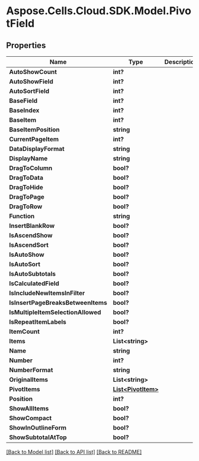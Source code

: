 # Aspose.Cells.Cloud.SDK.Model.PivotField
## Properties

Name | Type | Description | Notes
------------ | ------------- | ------------- | -------------
**AutoShowCount** | **int?** |  | [optional] 
**AutoShowField** | **int?** |  | [optional] 
**AutoSortField** | **int?** |  | [optional] 
**BaseField** | **int?** |  | [optional] 
**BaseIndex** | **int?** |  | [optional] 
**BaseItem** | **int?** |  | [optional] 
**BaseItemPosition** | **string** |  | [optional] 
**CurrentPageItem** | **int?** |  | [optional] 
**DataDisplayFormat** | **string** |  | [optional] 
**DisplayName** | **string** |  | [optional] 
**DragToColumn** | **bool?** |  | [optional] 
**DragToData** | **bool?** |  | [optional] 
**DragToHide** | **bool?** |  | [optional] 
**DragToPage** | **bool?** |  | [optional] 
**DragToRow** | **bool?** |  | [optional] 
**Function** | **string** |  | [optional] 
**InsertBlankRow** | **bool?** |  | [optional] 
**IsAscendShow** | **bool?** |  | [optional] 
**IsAscendSort** | **bool?** |  | [optional] 
**IsAutoShow** | **bool?** |  | [optional] 
**IsAutoSort** | **bool?** |  | [optional] 
**IsAutoSubtotals** | **bool?** |  | [optional] 
**IsCalculatedField** | **bool?** |  | [optional] 
**IsIncludeNewItemsInFilter** | **bool?** |  | [optional] 
**IsInsertPageBreaksBetweenItems** | **bool?** |  | [optional] 
**IsMultipleItemSelectionAllowed** | **bool?** |  | [optional] 
**IsRepeatItemLabels** | **bool?** |  | [optional] 
**ItemCount** | **int?** |  | [optional] 
**Items** | **List&lt;string&gt;** |  | [optional] 
**Name** | **string** |  | [optional] 
**Number** | **int?** |  | [optional] 
**NumberFormat** | **string** |  | [optional] 
**OriginalItems** | **List&lt;string&gt;** |  | [optional] 
**PivotItems** | [**List&lt;PivotItem&gt;**](PivotItem.md) |  | [optional] 
**Position** | **int?** |  | [optional] 
**ShowAllItems** | **bool?** |  | [optional] 
**ShowCompact** | **bool?** |  | [optional] 
**ShowInOutlineForm** | **bool?** |  | [optional] 
**ShowSubtotalAtTop** | **bool?** |  | [optional] 

[[Back to Model list]](../README.md#documentation-for-models) [[Back to API list]](../README.md#documentation-for-api-endpoints) [[Back to README]](../README.md)

